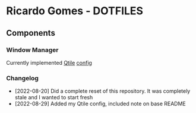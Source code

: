 # Ricardo Gomes - DOTFILES

## Components

### Window Manager

Currently implemented [Qtile](https://github.com/qtile/qtile) [config](.config/qtile/)




### Changelog

- [2022-08-20] Did a complete reset of this repository. It was completely stale and I wanted to start fresh
- [2022-08-29] Added my Qtile config, included note on base README
